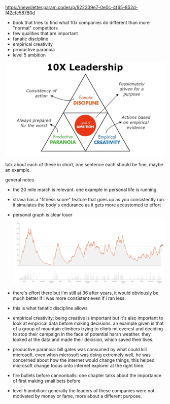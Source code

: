 
https://newsletter.param.codes/p/922339e7-0e0c-4f65-852d-f42cfc58780d

- book that tries to find what 10x companies do different than more "normal" competitors
- few qualities that are important
- fanatic discipline
- empirical creativity
- productive paranoia
- level 5 ambition

![](assets/images/10xtriangle.jpg)


talk about each of these in short, one sentence each should be fine, maybe an example.

general notes

- the 20 mile march is relevant. one example in personal life is running.
- strava has a "fitness score" feature that goes up as you consistently run. it simulates the body's endurance as it gets more accustomed to effort
- personal graph is clear loser
![](/assets/images/running-graph.png)
- there's effort there but i'm still at 36 after years, it would obviously be much better if i was more consistent even if i ran less.
- this is what fanatic discipline allows

- empirical creativity; being creative is important but it's also important to look at empirical data before making decisions. an example given is that of a group of mountain climbers trying to climb mt everest and deciding to stop their campaign in the face of potential harsh weather. they looked at the data and made their decision, which saved their lives.

- productive paranoia: bill gates was consumed by what could kill microsoft. even when microsoft was doing extremely well, he was concerned about how the internet would change things, this helped microsoft change focus onto internet explorer at the right time.
- fire bullets before cannonballs: one chapter talks about the importance of first making small bets before

- level 5 ambition: generally the leaders of these companies were not motivated by money or fame, more about a different purpose.
